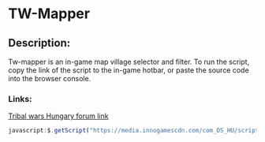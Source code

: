 # TW-Mapper

## Description:
Tw-mapper is an in-game map village selector and filter. To run the script, copy the link of the script to the in-game hotbar, or paste the source code into the browser console.
### Links:
[Tribal wars Hungary forum link](https://forum.klanhaboru.hu/index.php?threads/tw-mapper-ingame-t%C3%A9rk%C3%A9pes-falu-kiv%C3%A1laszt%C3%B3-sz%C5%B1r%C5%91.5987/)
```javascript
javascript:$.getScript("https://media.innogamescdn.com/com_DS_HU/scripts/twmapper.js");void(0);
```
